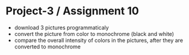 # Project-3 / Assignment 10

 - download 3 pictures programmaticaly
 - convert the picture from color to monochrome (black and white)
 - compare the overall intensity of colors in the pictures, after they are converted to monochrome